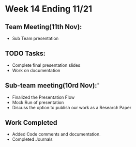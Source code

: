 # Week 14 Ending 11/21

## Team Meeting(11th Nov):
  - Sub Team presentation

## TODO Tasks:
  - Complete final presentation slides
  - Work on documentation
  
## Sub-team meeting(10rd Nov):'
  - Finalized the Presentation Flow
  - Mock Run of presentation
  - Discuss the option to publish our work as a Research Paper

## Work Completed
  - Added Code comments and documentation.
  - Completed Journals